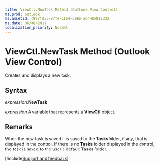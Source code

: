 ```yaml
---
title: ViewCtl.NewTask Method (Outlook View Control)
ms.prod: outlook
ms.assetid: c997fd53-87fe-11b4-5966-a644bb812332
ms.date: 06/08/2017
localization_priority: Normal
---
```



# ViewCtl.NewTask Method (Outlook View Control)

Creates and displays a new task.


## Syntax

_expression_.**NewTask**

_expression_ A variable that represents a  **ViewCtl** object.


## Remarks

When the new task is saved it is saved to the  **Tasks**folder, if any, that is displayed in the control. If there is no  **Tasks** folder displayed in the control, the task is saved to the user's default **Tasks** folder.

[!include[Support and feedback](~/includes/feedback-boilerplate.md)]